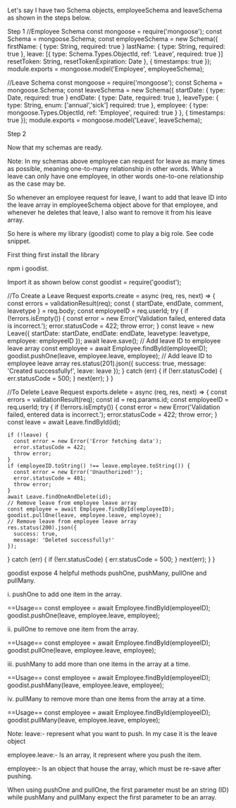 Let's say I have two Schema objects, employeeSchema and leaveSchema as shown in the steps below.

Step 1
//Employee Schema
const mongoose = require('mongoose');
const Schema = mongoose.Schema;
const employeeSchema = new Schema({
  firstName: {
    type: String,
    required: true
  }
  lastName: {
    type: String,
    required: true
  },
  leave: [{
    type: Schema.Types.ObjectId,
    ref: 'Leave',
    required: true
  }]
  resetToken: String,
  resetTokenExpiration: Date
}, { timestamps: true });
module.exports = mongoose.model('Employee', employeeSchema);


//Leave Schema
const mongoose = require('mongoose');
const Schema = mongoose.Schema;
const leaveSchema = new Schema({
  startDate: {
    type: Date,
    required: true
  }
  endDate: {
    type: Date,
    required: true
  },
  leaveType: {
    type: String,
	enum: ['annual','sick']
    required: true
  },
  employee: {
    type: mongoose.Types.ObjectId,
    ref: 'Employee',
 	required: true
  }
}, { timestamps: true });
module.exports = mongoose.model('Leave', leaveSchema);


Step 2

Now that my schemas are ready.

Note: In my schemas above employee can request for leave as many times as possible, meaning one-to-many relationship in other words. While a leave can only have one employee, in other words one-to-one relationship as the case may be.

So whenever an employee request for leave, I want to add that leave ID into the leave array in employeeSchema object above for that employee, and whenever he deletes that leave, I also want to remove it from his leave array. 

So here is where my library (goodist) come to play a big role. See code snippet.

First thing first install the library

npm i goodist.

Import it as shown below
const goodist = require('goodist');

//To Create a Leave Request
exports.create = async (req, res, next) => {
  const errors = validationResult(req);
  const { startDate, endDate, comment, leavetype } = req.body;
  const employeeID = req.userId;
  try {
    if (!errors.isEmpty()) {
      const error = new Error('Validation failed, entered data is incorrect.');
      error.statusCode = 422;
      throw error;
    }
    const leave = new Leave({
      startDate: startDate,
      endDate: endDate,
      leavetype: leavetype,
      employee: employeeID
    });
    await leave.save();
    // Add leave ID to employee leave array
    const employee = await Employee.findById(employeeID);
    goodist.pushOne(leave, employee.leave, employee);
    // Add leave ID to employee leave array
    res.status(201).json({
      success: true,
      message: 'Created successfully!',
      leave: leave
    });
  } catch (err) {
    if (!err.statusCode) {
      err.statusCode = 500;
    }
    next(err);
  }
}


//To Delete Leave Request
exports.delete = async (req, res, next) => {
  const errors = validationResult(req);
  const id = req.params.id;
  const employeeID = req.userId;
  try {
    if (!errors.isEmpty()) {
      const error = new Error('Validation failed, entered data is incorrect.');
      error.statusCode = 422;
      throw error;
    }
    const leave = await Leave.findById(id);
     
    if (!leave) {
      const error = new Error('Error fetching data');
      error.statusCode = 422;
      throw error;
    }
    if (employeeID.toString() !== leave.employee.toString()) {
      const error = new Error('Unauthorized!');
      error.statusCode = 401;
      throw error;
    }
    await Leave.findOneAndDelete(id);
    // Remove leave from employee leave array
	const employee = await Employee.findById(employeeID);
    goodist.pullOne(leave, employee.leave, employee);
    // Remove leave from employee leave array
    res.status(200).json({
      success: true,
      message: 'Deleted successfully!'
    });
  } catch (err) {
    if (!err.statusCode) {
      err.statusCode = 500;
    }
    next(err);
  }
}

goodist expose 4 helpful methods pushOne, pushMany, pullOne and pullMany.

i. pushOne to add one item in the array.

==Usage==
const employee = await Employee.findById(employeeID);
goodist.pushOne(leave, employee.leave, employee);

ii. pullOne to remove one item from the array.

==Usage==
const employee = await Employee.findById(employeeID);
goodist.pullOne(leave, employee.leave, employee);

iii. pushMany to add more than one items in the array at a time.

==Usage==
const employee = await Employee.findById(employeeID);
goodist.pushMany(leave, employee.leave, employee);

iv. pullMany to remove more than one items from the array at a time.

==Usage==
const employee = await Employee.findById(employeeID);
goodist.pullMany(leave, employee.leave, employee);

Note:
leave:- represent what you want to push. In my case it is the leave object

employee.leave:- Is an array, it represent where you push the item.

employee:- Is an object that house the array, which must be re-save after pushing.

When using pushOne and pullOne, the first parameter must be an string (ID) while pushMany and pullMany expect the first parameter to be an array.

